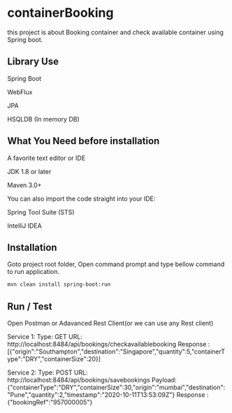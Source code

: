 # containerBooking

this project is about Booking container and check available container using Spring boot.

## Library Use

Spring Boot

WebFlux

JPA

HSQLDB (In memory DB)

## What You Need before installation

A favorite text editor or IDE

JDK 1.8 or later

Maven 3.0+

You can also import the code straight into your IDE:

Spring Tool Suite (STS)

IntelliJ IDEA

## Installation

Goto project root folder, Open command prompt and type bellow command to run application.

```bash
mvn clean install spring-boot:run
```

## Run / Test

Open Postman or Adavanced Rest Client(or we can use any Rest client)

Service 1: 
  Type: GET
  URL: http://localhost:8484/api/bookings/checkavailablebooking
  Response : [{"origin":"Southampton","destination":"Singapore","quantity":5,"containerType":"DRY","containerSize":20}]
  
 Service 2: 
  Type: POST
  URL: http://localhost:8484/api/bookings/savebookings
  Payload: {"containerType":"DRY","containerSize":30,"origin":"mumbai","destination":"Pune","quantity":2,"timestamp":"2020-10-11T13:53:09Z"}
  Response : {"bookingRef":"957000005"}
